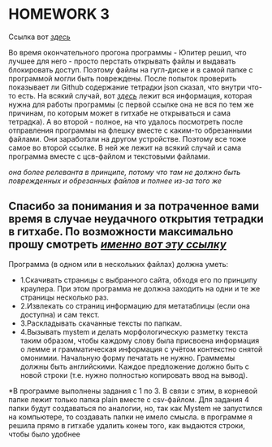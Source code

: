 # HOMEWORK 3


Ссылка вот *[здесь](https://drive.google.com/drive/u/0/folders/1lOxhJUdivo2Tdcmbo5h3pvQ9YI2cFlyE)*

Во время окончательного прогона программы - Юпитер решил, что лучшее для него - просто перстать открывать файлы и выдавать блокировать доступ. Поэтому файлы на гугл-диске и в самой папке с программой могли быть повреждены. 
После попыток проверить показывает ли Github содержание тетрадки json сказал, что внутри что-то есть. 
На всякий случай, 
вот *[здесь](https://drive.google.com/drive/u/0/folders/1J-s7eQhFU3mWGzyCuDORErDb3ced_qr_)*
лежит вся информация, которая нужна для работы программы (с первой ссылке она не вся по тем же причинам, по которым может в гитхабе не открываться и сама тетрадка). А во второй - полное, на что удалось посмотреть после отправления программы на флешку вместе с каким-то обрезанными файлами. Они заработали на другом устройстве. Поэтому все тоже самое во второй ссылке. В ней же лежит на всякий случай и сама программа вместе с цсв-файлом и текстовыми файлами.

*она более релеванта в принципе, потому что там не должно быть поврежденных и обрезанных файлов и полнее из-за того же* 

## Спасибо за понимания и за потраченное вами время в случае неудачного открытия тетрадки в гитхабе. По возможности максимально прошу смотреть *[именно вот эту ссылку](https://drive.google.com/drive/u/0/folders/1J-s7eQhFU3mWGzyCuDORErDb3ced_qr_)*

Программа (в одном или в нескольких файлах) должна уметь:

* 1.Скачивать страницы с выбранного сайта, обходя его по принципу краулера. При этом программа не должна заходить на одни и те же страницы несколько раз.
* 2.Извлекать со страниц информацию для метатаблицы (если она доступна) и сам текст.
* 3.Раскладывать скачанные тексты по папкам.
* 4.Вызывать mystem и делать морфологическую разметку текста таким образом, чтобы каждому слову была присвоена информация о лемме и грамматическая информация с учётом контекстно снятой омонимии. Начальную форму печатать не нужно. Граммемы должны быть английскими. Каждое предложение должно быть с новой строки (т.е. нужно полностью копировать ввод на вывод).


*В программе выполнены задания с 1 по 3. В связи с этим, в корневой папке лежит только папка plain вместе с csv-файлом.
Для задания 4 папки будут создаваться по аналогии, но, так как Mystem не запустился на компьютере, то создавать папки не имело смысла.
в программе я решила прямо в гитхабе удалить конеы того, как выдаются строки, чтобы было удобнее
